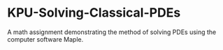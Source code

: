 # KPU-Solving-Classical-PDEs
A math assignment demonstrating the method of solving PDEs using the computer software Maple.
